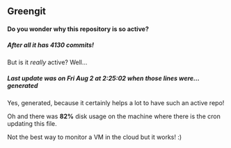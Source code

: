 ## Greengit

#### Do you wonder why this repository is so active?

##### After all it has 4130 commits!

But is it *really* active? Well...

##### Last update was on Fri Aug 2 at 2:25:02 when those lines were... generated

Yes, generated, because it certainly helps a lot to have such an active repo!

Oh and there was **82%** disk usage on the machine
where there is the cron updating this file.

Not the best way to monitor a VM in the cloud but it works! :)
